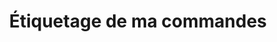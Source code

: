 ---
layout: default
title: Étiquetage de ma commandes
parent: Préparation pour la collecte
nav_order: 2
---